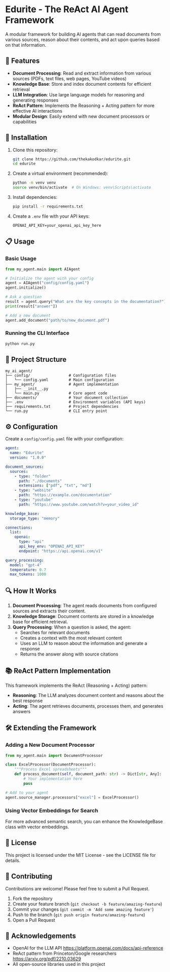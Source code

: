# Edurite - The ReAct AI Agent Framework

A modular framework for building AI agents that can read documents from various sources, reason about their contents, and act upon queries based on that information.

## 🌟 Features

- **Document Processing**: Read and extract information from various sources (PDFs, text files, web pages, YouTube videos)
- **Knowledge Base**: Store and index document contents for efficient retrieval
- **LLM Integration**: Use large language models for reasoning and generating responses
- **ReAct Pattern**: Implements the Reasoning + Acting pattern for more effective AI interactions
- **Modular Design**: Easily extend with new document processors or capabilities

## 🔧 Installation

1. Clone this repository:
   ```bash
   git clone https://github.com/thekakodkar/edurite.git
   cd edurite
   ```

2. Create a virtual environment (recommended):
   ```bash
   python -m venv venv
   source venv/bin/activate  # On Windows: venv\Scripts\activate
   ```

3. Install dependencies:
   ```bash
   pip install -r requirements.txt
   ```

4. Create a `.env` file with your API keys:
   ```
   OPENAI_API_KEY=your_openai_api_key_here
   ```

## 📋 Usage

### Basic Usage

```python
from my_agent.main import AIAgent

# Initialize the agent with your config
agent = AIAgent("config/config.yaml")
agent.initialize()

# Ask a question
result = agent.query("What are the key concepts in the documentation?")
print(result["answer"])

# Add a new document
agent.add_document("path/to/new_document.pdf")
```

### Running the CLI Interface

```bash
python run.py
```

## 🧩 Project Structure

```
my_ai_agent/
├── config/                 # Configuration files
│   └── config.yaml         # Main configuration
├── my_agent/               # Agent implementation
│   ├── __init__.py
│   └── main.py             # Core agent code
├── documents/              # Your document collection
├── .env                    # Environment variables (API keys)
├── requirements.txt        # Project dependencies
└── run.py                  # CLI entry point
```

## ⚙️ Configuration

Create a `config/config.yaml` file with your configuration:

```yaml
agent:
  name: "Edurite"
  version: "1.0.0"

document_sources:
  sources:
    - type: "folder"
      path: "./documents"
      extensions: ["pdf", "txt", "md"]
    - type: "website"
      path: "https://example.com/documentation"
    - type: "youtube"
      path: "https://www.youtube.com/watch?v=your_video_id"

knowledge_base:
  storage_type: "memory"

connections:
  list:
    openai:
      type: "api"
      api_key_env: "OPENAI_API_KEY"
      endpoint: "https://api.openai.com/v1"

query_processing:
  model: "gpt-4"
  temperature: 0.7
  max_tokens: 1000
```

## 🔍 How It Works

1. **Document Processing**: The agent reads documents from configured sources and extracts their content.
2. **Knowledge Storage**: Document contents are stored in a knowledge base for efficient retrieval.
3. **Query Processing**: When a question is asked, the agent:
   - Searches for relevant documents
   - Creates a context with the most relevant content
   - Uses an LLM to reason about the information and generate a response
   - Returns the answer along with source citations

## 📚 ReAct Pattern Implementation

This framework implements the ReAct (Reasoning + Acting) pattern:

- **Reasoning**: The LLM analyzes document content and reasons about the best response
- **Acting**: The agent retrieves documents, processes them, and generates answers

## 🛠️ Extending the Framework

### Adding a New Document Processor

```python
from my_agent.main import DocumentProcessor

class ExcelProcessor(DocumentProcessor):
    """Process Excel spreadsheets"""
    def process_document(self, document_path: str) -> Dict[str, Any]:
        # Your implementation here
        pass

# Add to your agent
agent.source_manager.processors["excel"] = ExcelProcessor()
```

### Using Vector Embeddings for Search

For more advanced semantic search, you can enhance the KnowledgeBase class with vector embeddings.

## 📄 License

This project is licensed under the MIT License - see the LICENSE file for details.

## 👥 Contributing

Contributions are welcome! Please feel free to submit a Pull Request.

1. Fork the repository
2. Create your feature branch (`git checkout -b feature/amazing-feature`)
3. Commit your changes (`git commit -m 'Add some amazing feature'`)
4. Push to the branch (`git push origin feature/amazing-feature`)
5. Open a Pull Request

## 🙏 Acknowledgements

- OpenAI for the LLM API https://platform.openai.com/docs/api-reference
- ReAct pattern from Princeton/Google researchers https://arxiv.org/pdf/2210.03629
- All open-source libraries used in this project
